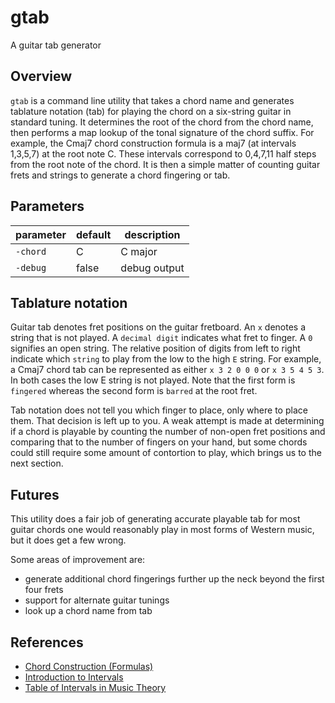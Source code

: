 # gtab

A guitar tab generator

## Overview

`gtab` is a command line utility that takes a chord name and generates tablature notation (tab) for playing the chord on a six-string guitar in standard tuning. It determines the root of the chord from the chord name, then performs a map lookup of the tonal signature of the chord suffix. For example, the Cmaj7 chord construction formula is a maj7 (at intervals 1,3,5,7) at the root note C. These intervals correspond to 0,4,7,11 half steps from the root note of the chord. It is then a simple matter of counting guitar frets and strings to generate a chord fingering or tab.

## Parameters

| parameter | default | description  |
|-----------|---------|--------------|
| `-chord`  |    C    | C major      |
| `-debug`  |  false  | debug output |

## Tablature notation

Guitar tab denotes fret positions on the guitar fretboard. An `x` denotes a string that is not played. A `decimal digit` indicates what fret to finger. A `0` signifies an open string. The relative position of digits from left to right indicate which `string` to play from the low to the high `E` string. For example, a Cmaj7 chord tab can be represented as either `x 3 2 0 0 0` or `x 3 5 4 5 3`. In both cases the low E string is not played. Note that the first form is `fingered` whereas the second form is `barred` at the root fret.

Tab notation does not tell you which finger to place, only where to place them. That decision is left up to you. A weak attempt is made at determining if a chord is playable by counting the number of non-open fret positions and comparing that to the number of fingers on your hand, but some chords could still require some amount of contortion to play, which brings us to the next section.

## Futures

This utility does a fair job of generating accurate playable tab for most guitar chords one would reasonably play in most forms of Western music, but it does get a few wrong.

Some areas of improvement are:
- generate additional chord fingerings further up the neck beyond the first four frets
- support for alternate guitar tunings
- look up a chord name from tab

## References

- [Chord Construction (Formulas)](https://tedgreene.com/images/lessons/fundamentals/ChordConstructionFormulas_1976-05-26.pdf)
- [Introduction to Intervals](https://musictheory.pugetsound.edu/mt21c/IntervalsIntroduction.html)
- [Table of Intervals in Music Theory](https://www.liveabout.com/table-of-intervals-2455915)
